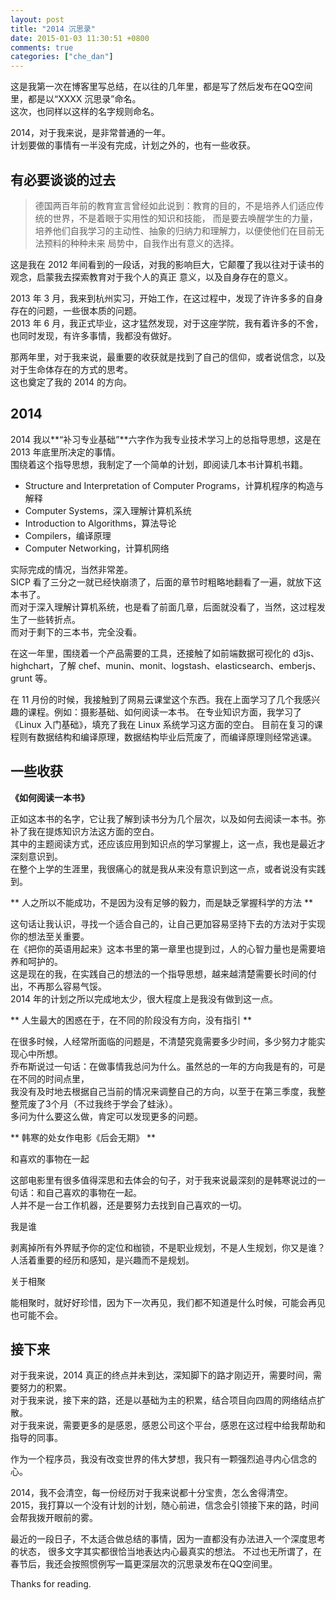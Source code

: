 ```yaml
---
layout: post
title: "2014 沉思录"
date: 2015-01-03 11:30:51 +0800
comments: true
categories: ["che_dan"]
---
```


这是我第一次在博客里写总结，在以往的几年里，都是写了然后发布在QQ空间里，都是以“XXXX 沉思录”命名。<br/>
这次，也同样以这样的名字规则命名。<br/>

2014，对于我来说，是非常普通的一年。<br/>
计划要做的事情有一半没有完成，计划之外的，也有一些收获。

## 有必要谈谈的过去

> 德国两百年前的教育宣言曾经如此说到：教育的目的，不是培养人们适应传统的世界，不是着眼于实用性的知识和技能，
而是要去唤醒学生的力量，培养他们自我学习的主动性、抽象的归纳力和理解力，以便使他们在目前无法预料的种种未来
局势中，自我作出有意义的选择。

这是我在 2012 年间看到的一段话，对我的影响巨大，它颠覆了我以往对于读书的观念，启蒙我去探索教育对于我个人的真正
意义，以及自身存在的意义。

2013 年 3 月，我来到杭州实习，开始工作，在这过程中，发现了许许多多的自身存在的问题，一些很本质的问题。<br/>
2013 年 6 月，我正式毕业，这才猛然发现，对于这座学院，我有着许多的不舍，也同时发现，有许多事情，我都没有做好。

那两年里，对于我来说，最重要的收获就是找到了自己的信仰，或者说信念，以及对于生命体存在的方式的思考。<br/>
这也奠定了我的 2014 的方向。

## 2014

2014 我以**“补习专业基础”**六字作为我专业技术学习上的总指导思想，这是在 2013 年底里所决定的事情。<br/>
围绕着这个指导思想，我制定了一个简单的计划，即阅读几本书计算机书籍。

- Structure and Interpretation of Computer Programs，计算机程序的构造与解释
- Computer Systems，深入理解计算机系统
- Introduction to Algorithms，算法导论
- Compilers，编译原理
- Computer Networking，计算机网络

实际完成的情况，当然非常差。<br/>
SICP 看了三分之一就已经快崩溃了，后面的章节时粗略地翻看了一遍，就放下这本书了。<br/>
而对于深入理解计算机系统，也是看了前面几章，后面就没看了，当然，这过程发生了一些转折点。<br/>
而对于剩下的三本书，完全没看。

在这一年里，围绕着一个产品需要的工具，还接触了如前端数据可视化的 d3js、highchart，了解 chef、munin、monit、logstash、elasticsearch、emberjs、grunt 等。

在 11 月份的时候，我接触到了网易云课堂这个东西。我在上面学习了几个我感兴趣的课程。例如：摄影基础、如何阅读一本书。
在专业知识方面，我学习了《Linux 入门基础》，填充了我在 Linux 系统学习这方面的空白。
目前在复习的课程则有数据结构和编译原理，数据结构毕业后荒废了，而编译原理则经常逃课。

## 一些收获

**《如何阅读一本书》**

  正如这本书的名字，它让我了解到读书分为几个层次，以及如何去阅读一本书。弥补了我在提炼知识方法这方面的空白。<br/>
  其中的主题阅读方式，还应该应用到知识点的学习掌握上，这一点，我也是最近才深刻意识到。<br/>
  在整个上学的生涯里，我很痛心的就是我从来没有意识到这一点，或者说没有实践到。

** 人之所以不能成功，不是因为没有足够的毅力，而是缺乏掌握科学的方法 **

  这句话让我认识，寻找一个适合自己的，让自己更加容易坚持下去的方法对于实现你的想法至关重要。<br/>
  在《把你的英语用起来》这本书里的第一章里也提到过，人的心智力量也是需要培养和呵护的。<br/>
  这是现在的我，在实践自己的想法的一个指导思想，越来越清楚需要长时间的付出，不再那么容易气馁。<br/>
  2014 年的计划之所以完成地太少，很大程度上是我没有做到这一点。

** 人生最大的困惑在于，在不同的阶段没有方向，没有指引 **

  在很多时候，人经常所面临的问题是，不清楚究竟需要多少时间，多少努力才能实现心中所想。<br/>
  乔布斯说过一句话：在做事情我总问为什么。虽然总的一年的方向我是有的，可是在不同的时间点里，<br/>
  我没有及时地去根据自己当前的情况来调整自己的方向，以至于在第三季度，我整整荒废了3个月（不过我终于学会了蛙泳）。<br/>
  多问为什么要这么做，肯定可以发现更多的问题。

** 韩寒的处女作电影《后会无期》 **

  和喜欢的事物在一起

  这部电影里有很多值得深思和去体会的句子，对于我来说最深刻的是韩寒说过的一句话：和自己喜欢的事物在一起。<br/>
  人并不是一台工作机器，还是要努力去找到自己喜欢的一切。<br/>

  我是谁

  剥离掉所有外界赋予你的定位和枷锁，不是职业规划，不是人生规划，你又是谁？<br/>
  人活着重要的经历和感知，是兴趣而不是规划。<br/>

  关于相聚

  能相聚时，就好好珍惜，因为下一次再见，我们都不知道是什么时候，可能会再见也可能不会。

## 接下来

  对于我来说，2014 真正的终点并未到达，深知脚下的路才刚迈开，需要时间，需要努力的积累。<br/>
  对于我来说，接下来的路，还是以基础为主的积累，结合项目向四周的网络结点扩散。<br/>
  对于我来说，需要更多的是感恩，感恩公司这个平台，感恩在这过程中给我帮助和指导的同事。

  作为一个程序员，我没有改变世界的伟大梦想，我只有一颗强烈追寻内心信念的心。

  2014，我不会清空，每一份经历对于我来说都十分宝贵，怎么舍得清空。<br/>
  2015，我打算以一个没有计划的计划，随心前进，信念会引领接下来的路，时间会帮我拨开眼前的雾。

  最近的一段日子，不太适合做总结的事情，因为一直都没有办法进入一个深度思考的状态， 很多文字其实都很恰当地表达内心最真实的想法。
  不过也无所谓了，在春节后，我还会按照惯例写一篇更深层次的沉思录发布在QQ空间里。

  Thanks for reading.
